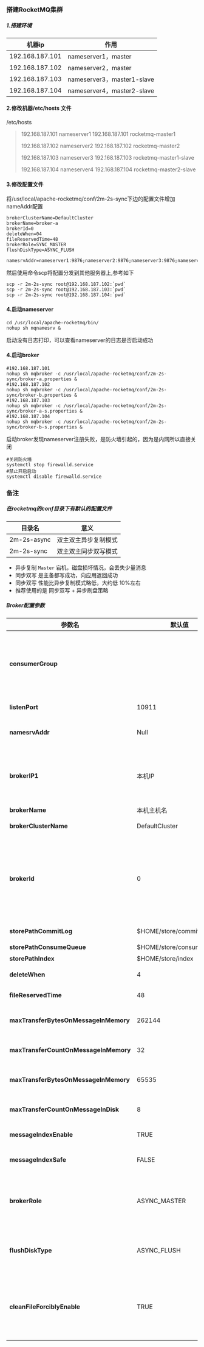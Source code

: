### 搭建RocketMQ集群

##### 1.搭建环境

| 机器ip          | 作用                       |
| --------------- | -------------------------- |
| 192.168.187.101 | nameserver1，master        |
| 192.168.187.102 | nameserver2，master        |
| 192.168.187.103 | nameserver3，master1-slave |
| 192.168.187.104 | nameserver4，master2-slave |

#### 2.修改机器/etc/hosts 文件

 /etc/hosts

> 192.168.187.101 nameserver1
> 192.168.187.101 rocketmq-master1
>
> 192.168.187.102 nameserver2
> 192.168.187.102 rocketmq-master2
>
> 192.168.187.103 nameserver3
> 192.168.187.103 rocketmq-master1-slave
>
> 192.168.187.104 nameserver4
> 192.168.187.104 rocketmq-master2-slave

#### 3.修改配置文件

将/usr/local/apache-rocketmq/conf/2m-2s-sync下边的配置文件增加nameAddr配置

```properties
brokerClusterName=DefaultCluster
brokerName=broker-a
brokerId=0
deleteWhen=04
fileReservedTime=48
brokerRole=SYNC_MASTER
flushDiskType=ASYNC_FLUSH

namesrvAddr=nameserver1:9876;nameserver2:9876;nameserver3:9876;nameserver4:9876
```

然后使用命令scp将配置分发到其他服务器上,参考如下

```shell
scp -r 2m-2s-sync root@192.168.187.102:`pwd`
scp -r 2m-2s-sync root@192.168.187.103:`pwd`
scp -r 2m-2s-sync root@192.168.187.104:`pwd`
```

#### 4.启动nameserver

```shell
cd /usr/local/apache-rocketmq/bin/
nohup sh mqnamesrv &
```

启动没有日志打印，可以查看nameserver的日志是否启动成功

#### 4.启动broker

```shell
#192.168.187.101
nohup sh mqbroker -c /usr/local/apache-rocketmq/conf/2m-2s-sync/broker-a.properties &
#192.168.187.102
nohup sh mqbroker -c /usr/local/apache-rocketmq/conf/2m-2s-sync/broker-b.properties &
#192.168.187.103
nohup sh mqbroker -c /usr/local/apache-rocketmq/conf/2m-2s-sync/broker-a-s.properties &
#192.168.187.104
nohup sh mqbroker -c /usr/local/apache-rocketmq/conf/2m-2s-sync/broker-b-s.properties &
```

启动broker发现nameserver注册失败，是防火墙引起的，因为是内网所以直接关闭

```shell
#关闭防火墙
systemctl stop firewalld.service
#禁止开启启动
systemctl disable firewalld.service
```



### 备注

##### 在rocketmq的conf目录下有默认的配置文件

| 目录名      | 意义                 |
| ----------- | -------------------- |
| 2m-2s-async | 双主双主异步复制模式 |
| 2m-2s-sync  | 双主双主同步双写模式 |

- 异步复制 `Master` 宕机，磁盘损坏情况，会丢失少量消息
- 同步双写 是主备都写成功，向应用返回成功
- 同步双写 性能比异步复制模式略低，大约低 10%左右
- 推荐使用的是 同步双写 + 异步刷盘策略

##### Broker配置参数

| **参数名**                            | **默认值**               | **说明**                                                     |
| ------------------------------------- | ------------------------ | ------------------------------------------------------------ |
| **consumerGroup**                     |                          | Conusmer组名，多个Consumer如果属于一个应用，订阅同样的消息，且消费逻辑一致，则应该将它们归为同一组 |
| **listenPort**                        | 10911                    | Broker对外服务的监听端口                                     |
| **namesrvAddr**                       | Null                     | Name Server地址,多个地址用`;`号分隔                          |
| **brokerIP1**                         | 本机IP                   | 本机IP地址，默认系统自动识别，但是某些多网卡机器会存在识别错误的情况，这种情况下可以人工配置。 |
| **brokerName**                        | 本机主机名               |                                                              |
| **brokerClusterName**                 | DefaultCluster           | Broker所属哪个集群                                           |
| **brokerId**                          | 0                        | BrokerId,必须是大等于0的整数，0表示Master，>0表示Slave，一个Master可以挂多个Slave，Master和Slave通过BrokerName来配对 |
| **storePathCommitLog**                | $HOME/store/commitlog    | commitLog存储路径                                            |
| **storePathConsumeQueue**             | $HOME/store/consumequeue | 消费队列存储路径                                             |
| **storePathIndex**                    | $HOME/store/index        | 消息索引存储队列                                             |
| **deleteWhen**                        | 4                        | 删除时间时间点，默认凌晨4点                                  |
| **fileReservedTime**                  | 48                       | 文件保留时间，默认48小时                                     |
| **maxTransferBytesOnMessageInMemory** | 262144                   | 单次pull消息（内存）传输的最大字节数                         |
| **maxTransferCountOnMessageInMemory** | 32                       | 单次pull消息（内存）传输的最大条数                           |
| **maxTransferBytesOnMessageInMemory** | 65535                    | 单次pull消息（磁盘）传输的最大字节数                         |
| **maxTransferCountOnMessageInDisk**   | 8                        | 单次pull消息（磁盘）传输的最大条数                           |
| **messageIndexEnable**                | TRUE                     | 是否开启消息索引功能                                         |
| **messageIndexSafe**                  | FALSE                    | 是否提供安全的消息索引机制，索引保证不丢                     |
| **brokerRole**                        | ASYNC_MASTER             | Broker的角色-ASYNC_MASTER异步复制Master-SYNC_MASTER同步双写Master-SLAVE |
| **flushDiskType**                     | ASYNC_FLUSH              | 刷盘方式-ASYNC_FLUSH异步刷盘-SYNC_FLUSH同步刷盘              |
| **cleanFileForciblyEnable**           | TRUE                     | 磁盘满，且无过期文件情况下TRUE表示强制删除文件，优先保证服务可用FALSE标记服务不可用，文件不删除 |

